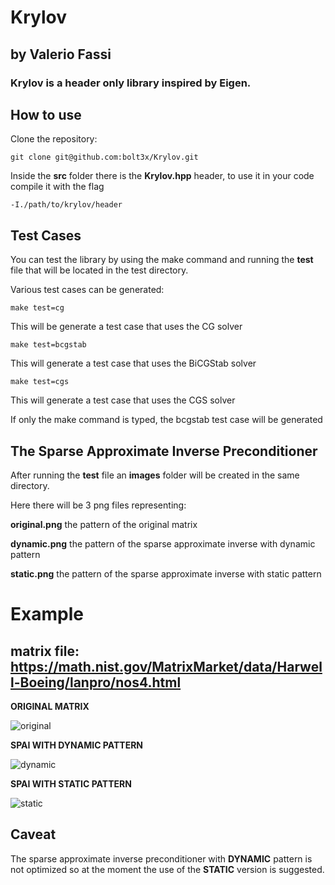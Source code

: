 # Krylov
## by Valerio Fassi
### Krylov is a header only library inspired by Eigen.

## How to use

Clone the repository:
```
git clone git@github.com:bolt3x/Krylov.git
```

Inside the **src** folder there is the **Krylov.hpp** header,
to use it in your code compile it with the flag
```
-I./path/to/krylov/header
```

## Test Cases
You can test the library by using the make command and running the **test** file 
that will be located in the test directory.

Various test cases can be generated:

```
make test=cg
```
This will be generate a test case that uses the CG solver
```
make test=bcgstab
```
This will generate a test case that uses the BiCGStab solver
```
make test=cgs
```
This will generate a test case that uses the CGS solver

If only the make command is typed, the bcgstab test case will be generated

## The Sparse Approximate Inverse Preconditioner 

After running the **test** file an **images** folder will be created in the same directory.

Here there will be 3 png files representing:

**original.png** the pattern of the original matrix

**dynamic.png** the pattern of the sparse approximate inverse with dynamic pattern 

**static.png** the pattern of the sparse approximate inverse with static pattern
# Example 
## matrix file: https://math.nist.gov/MatrixMarket/data/Harwell-Boeing/lanpro/nos4.html

**ORIGINAL MATRIX**

![original](https://user-images.githubusercontent.com/103378889/216479768-a5505586-5ec3-4e38-9fbf-e4c1109d1f6c.png)

**SPAI WITH DYNAMIC PATTERN**

![dynamic](https://user-images.githubusercontent.com/103378889/216479780-e0870163-d931-4700-a348-004d7f8ad3fc.png)

**SPAI WITH STATIC PATTERN**

![static](https://user-images.githubusercontent.com/103378889/216479790-1f47a430-a595-457f-9ad3-4d486583750f.png)

## Caveat
The sparse approximate inverse preconditioner with **DYNAMIC** pattern is not optimized
so at the moment the use of the **STATIC** version is suggested.

